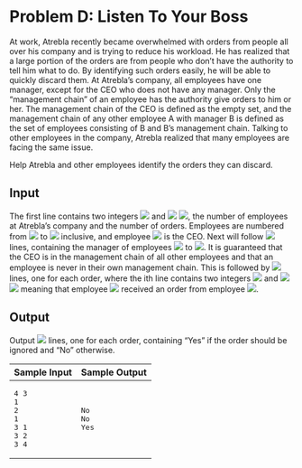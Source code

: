 # Problem D: Listen To Your Boss
At work, Atrebla recently became overwhelmed with orders from people all over his company and is trying to reduce his workload. He has realized that a large portion of the orders are from people who don’t have the authority to tell him what to do. By identifying such orders easily, he will be able to quickly discard them. At Atrebla’s company, all employees have one manager, except for the CEO who does not have any manager. Only the “management chain” of an employee has the authority give orders to him or her. The management chain of the CEO is defined as the empty set, and the management chain of any other employee A with manager B is defined as the set of employees consisting of B and B’s management chain. Talking to other employees in the company, Atrebla realized that many employees are facing the same issue.

Help Atrebla and other employees identify the orders they can discard.

## Input
The first line contains two integers <img src="https://render.githubusercontent.com/render/math?math=N"> and <img src="https://render.githubusercontent.com/render/math?math=M"> <img src="https://render.githubusercontent.com/render/math?math=(2≤N,M≤100000)">, the number of employees at Atrebla’s company and the number of orders. Employees are numbered from <img src="https://render.githubusercontent.com/render/math?math=1"> to <img src="https://render.githubusercontent.com/render/math?math=N"> inclusive, and employee <img src="https://render.githubusercontent.com/render/math?math=1"> is the CEO. Next will follow <img src="https://render.githubusercontent.com/render/math?math=N-1"> lines, containing the manager of employees <img src="https://render.githubusercontent.com/render/math?math=2"> to <img src="https://render.githubusercontent.com/render/math?math=N">. It is guaranteed that the CEO is in the management chain of all other employees and that an employee is never in their own management chain. This is followed by <img src="https://render.githubusercontent.com/render/math?math=M"> lines, one for each order, where the ith line contains two integers <img src="https://render.githubusercontent.com/render/math?math=a_i"> and <img src="https://render.githubusercontent.com/render/math?math=b_i"> <img src="https://render.githubusercontent.com/render/math?math=(1 ≤ a_i,b_i ≤ N, a_i \neq b_i)"> meaning that employee <img src="https://render.githubusercontent.com/render/math?math=a_i"> received an order from employee <img src="https://render.githubusercontent.com/render/math?math=b_i">.

## Output
Output <img src="https://render.githubusercontent.com/render/math?math=M"> lines, one for each order, containing “Yes” if the order should be ignored and “No” otherwise.


<table>
<thead>
  <tr>
    <th>Sample Input</th>
    <th>Sample Output</th>
  </tr>
</thead>
<tbody>
  <tr>
    <td>
<pre>
4 3
1
2
1
3 1
3 2
3 4
</pre>
    </td>
    <td>
<pre>
No
No
Yes
</pre>
    </td>
  </tr>
</tbody>
</table>
